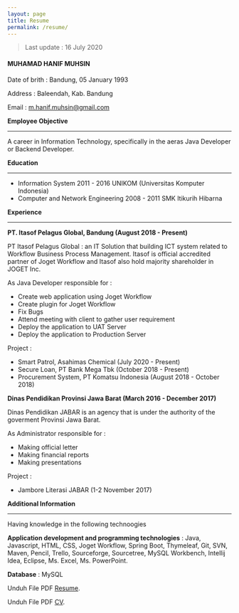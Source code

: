 ```yaml
---
layout: page
title: Resume
permalink: /resume/
---
```


>Last update : 16 July 2020

#### MUHAMAD HANIF MUHSIN

Date of brith : Bandung, 05 January 1993

Address		  : Baleendah, Kab. Bandung

Email : <m.hanif.muhsin@gmail.com>


**Employee Objective**

---

A career in Information Technology, specifically in the aeras Java Developer or Backend Developer.



**Education**

---

- Information System 2011 - 2016 UNIKOM (Universitas Komputer Indonesia)
- Computer and Network Engineering 2008 - 2011 SMK Itikurih Hibarna

**Experience**

---

**PT. Itasof Pelagus Global, Bandung (August 2018 - Present)**

PT Itasof Pelagus Global : an IT Solution that building ICT system related to Workflow Business Process Management. Itasof is official accredited partner of Joget Workflow and Itasof also hold majority shareholder in JOGET Inc.

As Java Developer responsible for :

- Create web application using Joget Workflow
- Create plugin for Joget Workflow
- Fix Bugs
- Attend meeting with client to gather user requirement
- Deploy the application to UAT Server
- Deploy the application to Production Server

Project :

- Smart Patrol, Asahimas Chemical (July 2020 - Present)
- Secure Loan, PT Bank Mega Tbk (October 2018 - Present)
- Procurement System, PT Komatsu Indonesia (August 2018 - October 2018)

**Dinas Pendidikan Provinsi Jawa Barat (March 2016 - December 2017)**

Dinas Pendidikan JABAR is an agency that is under the authority of the goverment Provinsi Jawa Barat.

As Administrator responsible for :

- Making official letter
- Making financial reports
- Making presentations

Project :

- Jambore Literasi JABAR (1-2 November 2017)

**Additional Information**

---

Having knowledge in the following technoogies

**Application development and programming technologies** : Java, Javascript, HTML, CSS, Joget Workflow, Spring Boot, Thymeleaf, Git, SVN, Maven, Pencil, Trello, Sourceforge, Sourcetree, MySQL Workbench, Intellij Idea, Eclipse, Ms. Excel, Ms. PowerPoint.

**Database** : MySQL

Unduh File PDF [Resume](https://drive.google.com/file/d/164Ui_Qy0zIHBGBLwYlmteRj6Q4KyctjK/view?usp=sharing).

Unduh File PDF [CV](https://drive.google.com/file/d/164Ui_Qy0zIHBGBLwYlmteRj6Q4KyctjK/view?usp=sharing).



































